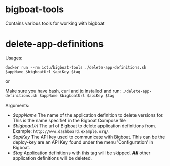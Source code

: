 # bigboat-tools

Contains various tools for working with bigboat

# delete-app-definitions

Usages:

`docker run --rm ictu/bigboat-tools ./delete-app-definitions.sh $appName $bigboatUrl $apiKey $tag`

or

Make sure you have bash, curl and jq installed and run: `./delete-app-definitions.sh $appName $bigboatUrl $apiKey $tag`

Arguments:

* _$appName_ The name of the application definition to delete versions for. This is the name specifief in the Bigboat Compose file
* _$bigboatUrl_ The url of Bigboat to delete application definitions from. Example: `http://www.dashboard.example.org/`.
* _$apiKey_ The API key used to communicate with Bigboat. This can be the deploy-key are an API Key found under the menu 'Configuration' in Bigboat.
* _$tag_ Application definitions with this tag will be skipped. **_All_** other application definitions will be deleted.